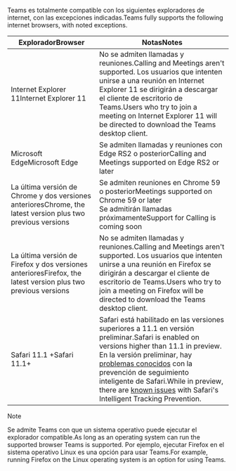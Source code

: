 <span data-ttu-id="b8922-101">Teams es totalmente compatible con los siguientes exploradores de internet, con las excepciones indicadas.</span><span class="sxs-lookup"><span data-stu-id="b8922-101">Teams fully supports the following internet browsers, with noted exceptions.</span></span>

|<span data-ttu-id="b8922-102">Explorador</span><span class="sxs-lookup"><span data-stu-id="b8922-102">Browser</span></span>  |<span data-ttu-id="b8922-103">Notas</span><span class="sxs-lookup"><span data-stu-id="b8922-103">Notes</span></span>  |
|---------|---------|
|<span data-ttu-id="b8922-104">Internet Explorer 11</span><span class="sxs-lookup"><span data-stu-id="b8922-104">Internet Explorer 11</span></span>     |   <span data-ttu-id="b8922-105">No se admiten llamadas y reuniones.</span><span class="sxs-lookup"><span data-stu-id="b8922-105">Calling and Meetings aren't supported.</span></span> <span data-ttu-id="b8922-106">Los usuarios que intenten unirse a una reunión en Internet Explorer 11 se dirigirán a descargar el cliente de escritorio de Teams.</span><span class="sxs-lookup"><span data-stu-id="b8922-106">Users who try to join a meeting on Internet Explorer 11 will be directed to download the Teams desktop client.</span></span>      |
|<span data-ttu-id="b8922-107">Microsoft Edge</span><span class="sxs-lookup"><span data-stu-id="b8922-107">Microsoft Edge</span></span>    |<span data-ttu-id="b8922-108">Se admiten llamadas y reuniones con Edge RS2 o posterior</span><span class="sxs-lookup"><span data-stu-id="b8922-108">Calling and Meetings supported on Edge RS2 or later</span></span> |
|<span data-ttu-id="b8922-109">La última versión de Chrome y dos versiones anteriores</span><span class="sxs-lookup"><span data-stu-id="b8922-109">Chrome, the latest version plus two previous versions</span></span>     | <span data-ttu-id="b8922-110">Se admiten reuniones en Chrome 59 o posterior</span><span class="sxs-lookup"><span data-stu-id="b8922-110">Meetings supported on Chrome 59 or later</span></span><br>  <span data-ttu-id="b8922-111">Se admitirán llamadas próximamente</span><span class="sxs-lookup"><span data-stu-id="b8922-111">Support for Calling is coming soon</span></span>     |
|<span data-ttu-id="b8922-112">La última versión de Firefox y dos versiones anteriores</span><span class="sxs-lookup"><span data-stu-id="b8922-112">Firefox, the latest version plus two previous versions</span></span>     |   <span data-ttu-id="b8922-113">No se admiten llamadas y reuniones.</span><span class="sxs-lookup"><span data-stu-id="b8922-113">Calling and Meetings aren't supported.</span></span> <span data-ttu-id="b8922-114">Los usuarios que intenten unirse a una reunión en Firefox se dirigirán a descargar el cliente de escritorio de Teams.</span><span class="sxs-lookup"><span data-stu-id="b8922-114">Users who try to join a meeting on Firefox will be directed to download the Teams desktop client.</span></span>       |
|<span data-ttu-id="b8922-115">Safari 11.1 +</span><span class="sxs-lookup"><span data-stu-id="b8922-115">Safari 11.1+</span></span>     |   <span data-ttu-id="b8922-116">Safari está habilitado en las versiones superiores a 11.1 en versión preliminar.</span><span class="sxs-lookup"><span data-stu-id="b8922-116">Safari is enabled on versions higher than 11.1 in preview.</span></span> <span data-ttu-id="b8922-117">En la versión preliminar, hay [problemas conocidos](https://support.office.com/article/safari-browser-support-1aac0a7c-35a8-42c1-a7df-f674afe234df) con la prevención de seguimiento inteligente de Safari.</span><span class="sxs-lookup"><span data-stu-id="b8922-117">While in preview, there are [known issues](https://support.office.com/article/safari-browser-support-1aac0a7c-35a8-42c1-a7df-f674afe234df) with Safari's Intelligent Tracking Prevention.</span></span>|

> [!NOTE]
> <span data-ttu-id="b8922-118">Se admite Teams con que un sistema operativo puede ejecutar el explorador compatible.</span><span class="sxs-lookup"><span data-stu-id="b8922-118">As long as an operating system can run the supported browser Teams is supported.</span></span> <span data-ttu-id="b8922-119">Por ejemplo, ejecutar Firefox en el sistema operativo Linux es una opción para usar Teams.</span><span class="sxs-lookup"><span data-stu-id="b8922-119">For example, running Firefox on the Linux operating system is an option for using Teams.</span></span>
